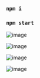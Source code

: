
### `npm i`
### `npm start`


![image](https://user-images.githubusercontent.com/56559378/193686749-f93a44db-82a1-4030-a571-47f246b8e466.png)


![image](https://user-images.githubusercontent.com/56559378/193686900-d7da94c7-6f21-4292-bd11-213c64007ad2.png)


![image](https://user-images.githubusercontent.com/56559378/193687217-044032e0-f7ff-4268-9e43-37cdb1cb19dd.png)


![image](https://user-images.githubusercontent.com/56559378/193687317-4c5c08cc-bf49-4757-a793-d6471ec339c6.png)
